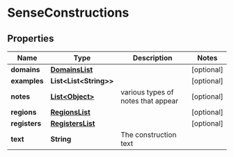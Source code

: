 

# SenseConstructions


## Properties

Name | Type | Description | Notes
------------ | ------------- | ------------- | -------------
**domains** | [**DomainsList**](DomainsList.md) |  |  [optional]
**examples** | **List&lt;List&lt;String&gt;&gt;** |  |  [optional]
**notes** | [**List&lt;Object&gt;**](Object.md) | various types of notes that appear |  [optional]
**regions** | [**RegionsList**](RegionsList.md) |  |  [optional]
**registers** | [**RegistersList**](RegistersList.md) |  |  [optional]
**text** | **String** | The construction text | 



